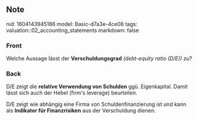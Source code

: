 ## Note
nid: 1604143945186
model: Basic-d7a3e-4ce08
tags: valuation::02_accounting_statements
markdown: false

### Front
<p><span>Welche Aussage lässt der <b style= 
"font-weight:700;letter-spacing:0.12852px;text-indent:0px;text-transform:none;white-space:normal;word-spacing:0px">
Verschuldungsgrad</b> <i>(debt-equity ratio (D/E)) zu</i>?</span>

### Back
<p>D/E zeigt die <b>relative Verwendung von Schulden</b> ggü.
Eigenkapital. Damit lässt sich auch der Hebel (firm's leverage)
beurteilen.
<p>D/E zeigt wie abhängig eine Firma von Schuldenfinanzierung ist
und kann als <b>Indikator für Finanzrisiken</b> aus der
Verschuldung dienen.
